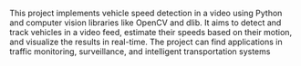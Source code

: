 This project implements vehicle speed detection in a video using Python and computer vision libraries like OpenCV and dlib. It aims to detect and track vehicles in a video feed, estimate their speeds based on their motion, and visualize the results in real-time. The project can find applications in traffic monitoring, surveillance, and intelligent transportation systems